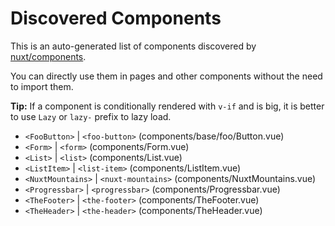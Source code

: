 # Discovered Components

This is an auto-generated list of components discovered by [nuxt/components](https://github.com/nuxt/components).

You can directly use them in pages and other components without the need to import them.

**Tip:** If a component is conditionally rendered with `v-if` and is big, it is better to use `Lazy` or `lazy-` prefix to lazy load.

- `<FooButton>` | `<foo-button>` (components/base/foo/Button.vue)
- `<Form>` | `<form>` (components/Form.vue)
- `<List>` | `<list>` (components/List.vue)
- `<ListItem>` | `<list-item>` (components/ListItem.vue)
- `<NuxtMountains>` | `<nuxt-mountains>` (components/NuxtMountains.vue)
- `<Progressbar>` | `<progressbar>` (components/Progressbar.vue)
- `<TheFooter>` | `<the-footer>` (components/TheFooter.vue)
- `<TheHeader>` | `<the-header>` (components/TheHeader.vue)
